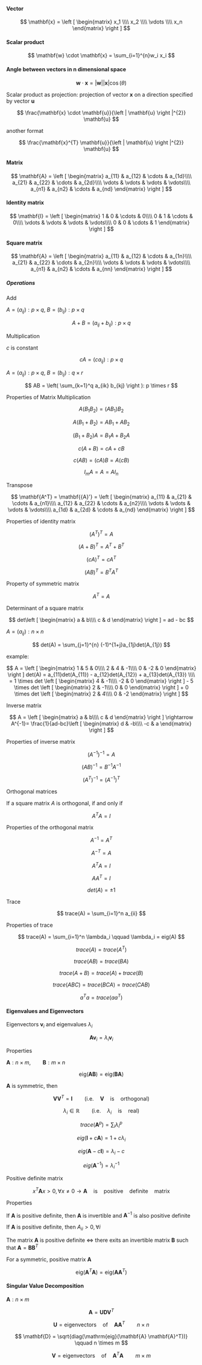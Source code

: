 #### Vector
$$
\mathbf{x} = \left [ \begin{matrix}
x_1 \\\\
x_2 \\\\
\vdots \\\\
x_n
\end{matrix} \right ]
$$

#### Scalar product

$$
\mathbf{w} \cdot \mathbf{x} = \sum_{i=1}^{n}w_i x_i
$$

#### Angle between vectors in n dimensional space

$$
\mathbf{w} \cdot \mathbf{x} = |\mathbf{w}| |\mathbf{x}| \cos(\theta)
$$

Scalar product as projection: projection of vector   $\mathbf{x}$   on a direction specified by vector   $\mathbf{u}$  

$$
\frac{\mathbf{x} \cdot \mathbf{u}}{\left | \mathbf{u} \right |^{2}} \mathbf{u}
$$

another format

$$
\frac{\mathbf{x}^{T} \mathbf{u}}{\left | \mathbf{u} \right |^{2}} \mathbf{u}
$$

#### Matrix

$$
\mathbf{A} = \left [ \begin{matrix}
a_{11} & a_{12} & \cdots & a_{1d}\\\\
a_{21} & a_{22} & \cdots & a_{2d}\\\\
\vdots & \vdots & \vdots & \vdots\\\\
a_{n1} & a_{n2} & \cdots & a_{nd}
\end{matrix} \right ]
$$

#### Identity matrix

$$
\mathbf{I} = \left [ \begin{matrix}
1 & 0 & \cdots & 0\\\\
0 & 1 & \cdots & 0\\\\
\vdots & \vdots & \vdots & \vdots\\\\
0 & 0 & \cdots & 1
\end{matrix} \right ]
$$

#### Square matrix

$$
\mathbf{A} = \left [ \begin{matrix}
a_{11} & a_{12} & \cdots & a_{1n}\\\\
a_{21} & a_{22} & \cdots & a_{2n}\\\\
\vdots & \vdots & \vdots & \vdots\\\\
a_{n1} & a_{n2} & \cdots & a_{nn}
\end{matrix} \right ]
$$

##### Operations

Add

$A=(a_{ij}): p \times q$,  $B=(b_{ij}): p \times q$

$$
A + B = (a_{ij} + b_{ij}): p \times q
$$


Multiplication

$c$ is constant

$$
cA=(ca_{ij}): p \times q
$$

$A=(a_{ij}): p \times q$,     $B=(b_{ij}): q \times r$

$$
AB = \left( \sum_{k=1}^q a_{ik} b_{kj} \right ): p \times r
$$

Properties of Matrix Multiplication

$$
A(B_1 B_2) = (A B_1) B_2 
$$

$$
A(B_1 + B_2) = AB_1 + AB_2
$$

$$
(B_1 + B_2)A = B_1A + B_2A
$$

$$
c(A + B) = cA + cB
$$

$$
c(AB) = (cA)B = A(cB)
$$

$$
I_mA = A = AI_n
$$

Transpose

$$
\mathbf{A^T} = \mathbf{{A}'} = \left [ \begin{matrix}
a_{11} & a_{21} & \cdots & a_{n1}\\\\
a_{12} & a_{22} & \cdots & a_{n2}\\\\
\vdots & \vdots & \vdots & \vdots\\\\
a_{1d} & a_{2d} & \cdots & a_{nd}
\end{matrix} \right ]
$$

Properties of identity matrix

$$
(A^T)^T = A
$$

$$
(A + B)^T = A^T + B^T
$$

$$
(cA)^T = cA^T
$$

$$
(AB)^T = B^T A^T
$$

Property of symmetric matrix

$$
A^T = A
$$

Determinant of a square matrix

$$
det\left [ \begin{matrix}
a & b\\\\
c & d
\end{matrix} \right ] = ad - bc
$$

$A=(a_{ij}): n \times n$

$$
det(A) = \sum_{j=1}^{n} (-1)^{1+j}a_{1j}det(A_{1j})
$$


example:

$$
A = \left [ \begin{matrix}
1 & 5 & 0\\\\
2 & 4 & -1\\\\
0 & -2 & 0
\end{matrix} \right ] det(A) = a_{11}det(A_{11}) - a_{12}det(A_{12}) + a_{13}det(A_{13}) 
\\\\
= 1 \times det \left [ \begin{matrix}
4 & -1\\\\
-2 & 0
\end{matrix} \right ] - 5 \times det \left [ \begin{matrix}
2 & -1\\\\
0 & 0
\end{matrix} \right ] + 0 \times det \left [ \begin{matrix}
2 & 4\\\\
0 & -2
\end{matrix} \right ]
$$


Inverse matrix

$$
A = \left [ \begin{matrix}
a & b\\\\
c & d
\end{matrix} \right ] \rightarrow 
A^{-1}= \frac{1}{ad-bc}\left [ \begin{matrix}
d & -b\\\\
-c & a
\end{matrix} \right ]
$$

Properties of inverse matrix


$$
(A^{-1})^{-1} = A
$$

$$
(AB)^{-1} = B^{-1} A^{-1}
$$

$$
(A^T)^{-1} = (A^{-1})^T
$$

Orthogonal matrices

If a square matrix   $A$    is orthogonal, if and only if

$$
A^T A = I
$$

Properties of the orthogonal matrix

$$
A^{-1} = A^T
$$

$$
A^{-T} = A
$$

$$
A^T A = I
$$

$$
A A^T = I
$$

$$
det(A) = \pm 1
$$

Trace

$$
trace(A) = \sum_{i=1}^n a_{ii}
$$


Properties of trace

$$
trace(A) = \sum_{i=1}^n \lambda_i \qquad \lambda_i = eig(A)
$$

$$
trace(A) = trace(A^T)
$$

$$
trace(AB) = trace(BA)
$$

$$
trace(A+B) = trace(A) + trace(B)
$$

$$
trace(ABC) = trace(BCA) = trace(CAB)
$$

$$
a^Ta = trace(aa^T)
$$

#### Eigenvalues and Eigenvectors

Eigenvectors   $\mathbf{v}_i$     and eigenvalues    $\lambda_i$    

$$
\mathbf{A} \mathbf{v}_i = \lambda_i \mathbf{v}_i
$$

Properties

$\mathbf{A}: n \times m, \qquad \mathbf{B}: m \times n$


$$
\mathrm{eig}(\mathbf{A} \mathbf{B}) = \mathrm{eig}(\mathbf{B} \mathbf{A})
$$

$\mathbf{A}$   is symmetric, then


$$
\mathbf{V} \mathbf{V}^T = \mathbf{I} \qquad (\mathrm{i.e.} \quad \mathbf{V} \quad \mathrm{is} \quad \mathrm{orthogonal})
$$

$$
\lambda_i \in \mathbb{R} \qquad (\mathrm{i.e.} \quad \lambda_i \quad \mathrm{is} \quad \mathrm{real})
$$

$$
trace(\mathbf{A}^p) = \sum_i \lambda_i^p
$$

$$
eig(\mathbf{I} + c \mathbf{A}) = 1 + c \lambda_i
$$

$$
eig(\mathbf{A} - c \mathbf{I}) = \lambda_i - c
$$

$$
eig(\mathbf{A}^{-1}) = \lambda_i^{-1}
$$

Positive definite matrix

$$
x^T \mathbf{A} x > 0, \forall x \neq 0 \rightarrow \mathbf{A} \quad \mathrm{is} \quad \mathrm{positive} \quad \mathrm{definite} \quad \mathrm{matrix}
$$

Properties

If   $\mathbf{A}$   is positive definite, then   $\mathbf{A}$   is invertible and   $\mathbf{A}^{-1}$   is also positive definite

If   $\mathbf{A}$   is positive definite, then   $A_{ii}>0, \forall i$  

The matrix   $\mathbf{A}$   is positive definite   $\Leftrightarrow$   there exits an invertible matrix   $\mathbf{B}$   such that   $\mathbf{A} = \mathbf{B} \mathbf{B}^T$

For a symmetric, positive matrix   $\mathbf{A}$


$$
\mathrm{eig}(\mathbf{A}^T \mathbf{A}) = \mathrm{eig}(\mathbf{A} \mathbf{A}^T)
$$

#### Singular Value Decomposition

$\mathbf{A}: n \times m$



$$
\mathbf{A} = \mathbf{U} \mathbf{D} \mathbf{V}^T 
$$

$$
\mathbf{U} = \mathrm{eigenvectors} \quad \mathrm{of} \quad \mathbf{A} \mathbf{A}^T \qquad n \times n
$$

$$
\mathbf{D} = \sqrt{diag(\mathrm{eig}(\mathbf{A} \mathbf{A}^T))} \qquad n \times m 
$$

$$
\mathbf{V} = \mathrm{eigenvectors} \quad \mathrm{of} \quad \mathbf{A}^T \mathbf{A} \qquad m \times m
$$
